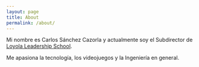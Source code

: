 ```yaml
---
layout: page
title: About
permalink: /about/
---
```


Mi nombre es Carlos Sánchez Cazorla y actualmente soy el Subdirector de [Loyola Leadership School](https://www.uloyola.es/masteres/loyola-leadership-school).

Me apasiona la tecnología, los videojuegos y la Ingeniería en general.
